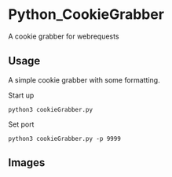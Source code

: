 # Python_CookieGrabber
A cookie grabber for webrequests

## Usage

A simple cookie grabber with some formatting.

Start up
```
python3 cookieGrabber.py
```

Set port
```
python3 cookieGrabber.py -p 9999
```

## Images
